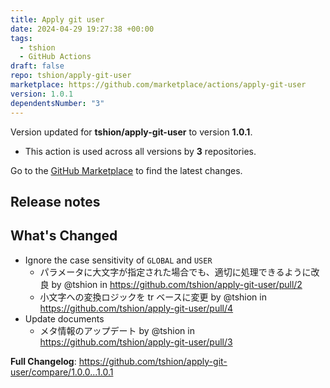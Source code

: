 ```yaml
---
title: Apply git user
date: 2024-04-29 19:27:38 +00:00
tags:
  - tshion
  - GitHub Actions
draft: false
repo: tshion/apply-git-user
marketplace: https://github.com/marketplace/actions/apply-git-user
version: 1.0.1
dependentsNumber: "3"
---
```



Version updated for **tshion/apply-git-user** to version **1.0.1**.
- This action is used across all versions by **3** repositories.

Go to the [GitHub Marketplace](https://github.com/marketplace/actions/apply-git-user) to find the latest changes.

## Release notes

## What's Changed
* Ignore the case sensitivity of `GLOBAL` and `USER`
    * パラメータに大文字が指定された場合でも、適切に処理できるように改良 by @tshion in https://github.com/tshion/apply-git-user/pull/2
    * 小文字への変換ロジックを tr ベースに変更 by @tshion in https://github.com/tshion/apply-git-user/pull/4
* Update documents
    * メタ情報のアップデート by @tshion in https://github.com/tshion/apply-git-user/pull/3


**Full Changelog**: https://github.com/tshion/apply-git-user/compare/1.0.0...1.0.1
